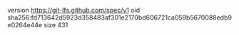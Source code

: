 version https://git-lfs.github.com/spec/v1
oid sha256:fd713642d5923d358483af301e2170bd606721ca059b5670088edb9e0264e44e
size 431
